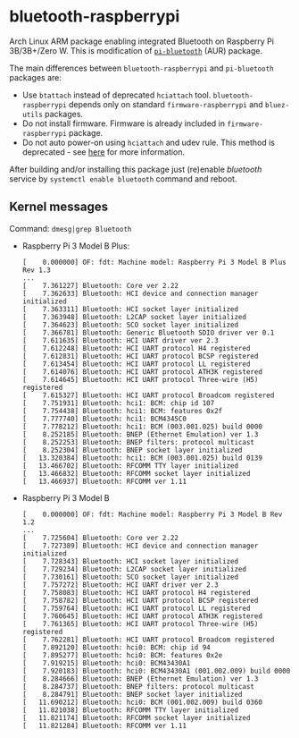 # bluetooth-raspberrypi

Arch Linux ARM package enabling integrated Bluetooth on Raspberry Pi 3B/3B+/Zero W.
This is modification of [`pi-bluetooth`](//aur.archlinux.org/packages/pi-bluetooth/) (AUR) package.

The main differences between `bluetooth-raspberrypi` and `pi-bluetooth` packages are:

* Use `btattach` instead of deprecated `hciattach` tool.
  `bluetooth-raspberrypi` depends only on standard `firmware-raspberrypi` and `bluez-utils` packages.
* Do not install firmware. Firmware is already included in `firmware-raspberrypi` package.
* Do not auto power-on using `hciattach` and udev rule.
  This method is deprecated - see [here](//wiki.archlinux.org/index.php/bluetooth#Auto_power-on_after_boot) for more information.
  
After building and/or installing this package 
just (re)enable *bluetooth* service by `systemctl enable bluetooth` command and reboot.

## Kernel messages

Command: `dmesg|grep Bluetooth`

* Raspberry Pi 3 Model B Plus:

  ````
  [    0.000000] OF: fdt: Machine model: Raspberry Pi 3 Model B Plus Rev 1.3
  ...
  [    7.361227] Bluetooth: Core ver 2.22
  [    7.362633] Bluetooth: HCI device and connection manager initialized
  [    7.363311] Bluetooth: HCI socket layer initialized
  [    7.363948] Bluetooth: L2CAP socket layer initialized
  [    7.364623] Bluetooth: SCO socket layer initialized
  [    7.366781] Bluetooth: Generic Bluetooth SDIO driver ver 0.1
  [    7.611635] Bluetooth: HCI UART driver ver 2.3
  [    7.612248] Bluetooth: HCI UART protocol H4 registered
  [    7.612831] Bluetooth: HCI UART protocol BCSP registered
  [    7.613454] Bluetooth: HCI UART protocol LL registered
  [    7.614076] Bluetooth: HCI UART protocol ATH3K registered
  [    7.614645] Bluetooth: HCI UART protocol Three-wire (H5) registered
  [    7.615327] Bluetooth: HCI UART protocol Broadcom registered
  [    7.751931] Bluetooth: hci1: BCM: chip id 107
  [    7.754438] Bluetooth: hci1: BCM: features 0x2f
  [    7.777740] Bluetooth: hci1: BCM4345C0
  [    7.778212] Bluetooth: hci1: BCM (003.001.025) build 0000
  [    8.252185] Bluetooth: BNEP (Ethernet Emulation) ver 1.3
  [    8.252253] Bluetooth: BNEP filters: protocol multicast
  [    8.252304] Bluetooth: BNEP socket layer initialized
  [   13.320384] Bluetooth: hci1: BCM (003.001.025) build 0139
  [   13.466702] Bluetooth: RFCOMM TTY layer initialized
  [   13.466832] Bluetooth: RFCOMM socket layer initialized
  [   13.466937] Bluetooth: RFCOMM ver 1.11
  ````
* Raspberry Pi 3 Model B

  ````
  [    0.000000] OF: fdt: Machine model: Raspberry Pi 3 Model B Rev 1.2
  ...
  [    7.725604] Bluetooth: Core ver 2.22
  [    7.727389] Bluetooth: HCI device and connection manager initialized
  [    7.728343] Bluetooth: HCI socket layer initialized
  [    7.729234] Bluetooth: L2CAP socket layer initialized
  [    7.730161] Bluetooth: SCO socket layer initialized
  [    7.757272] Bluetooth: HCI UART driver ver 2.3
  [    7.758083] Bluetooth: HCI UART protocol H4 registered
  [    7.758782] Bluetooth: HCI UART protocol BCSP registered
  [    7.759764] Bluetooth: HCI UART protocol LL registered
  [    7.760645] Bluetooth: HCI UART protocol ATH3K registered
  [    7.761365] Bluetooth: HCI UART protocol Three-wire (H5) registered
  [    7.762281] Bluetooth: HCI UART protocol Broadcom registered
  [    7.892120] Bluetooth: hci0: BCM: chip id 94
  [    7.895277] Bluetooth: hci0: BCM: features 0x2e
  [    7.919215] Bluetooth: hci0: BCM43430A1
  [    7.920183] Bluetooth: hci0: BCM43430A1 (001.002.009) build 0000
  [    8.284666] Bluetooth: BNEP (Ethernet Emulation) ver 1.3
  [    8.284737] Bluetooth: BNEP filters: protocol multicast
  [    8.284791] Bluetooth: BNEP socket layer initialized
  [   11.690212] Bluetooth: hci0: BCM (001.002.009) build 0360
  [   11.821038] Bluetooth: RFCOMM TTY layer initialized
  [   11.821174] Bluetooth: RFCOMM socket layer initialized
  [   11.821284] Bluetooth: RFCOMM ver 1.11
  ````
